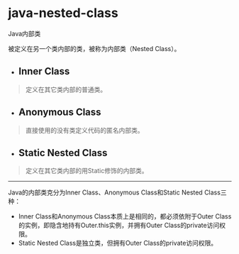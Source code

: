# java-nested-class

Java内部类

被定义在另一个类内部的类，被称为内部类（Nested Class）。

- ## Inner Class

> 定义在其它类内部的普通类。

- ## Anonymous Class

> 直接使用的没有类定义代码的匿名内部类。

- ## Static Nested Class

> 定义在其它类内部的用Static修饰的内部类。
---
Java的内部类克分为Inner Class、Anonymous Class和Static Nested Class三种：
- Inner Class和Anonymous Class本质上是相同的，都必须依附于Outer Class的实例，即隐含地持有Outer.this实例，并拥有Outer Class的private访问权限。
- Static Nested Class是独立类，但拥有Outer Class的private访问权限。

